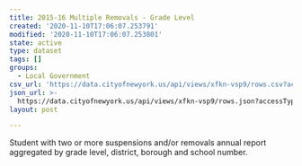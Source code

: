 ```yaml
---
title: 2015-16 Multiple Removals - Grade Level
created: '2020-11-10T17:06:07.253791'
modified: '2020-11-10T17:06:07.253801'
state: active
type: dataset
tags: []
groups:
  - Local Government
csv_url: 'https://data.cityofnewyork.us/api/views/xfkn-vsp9/rows.csv?accessType=DOWNLOAD'
json_url: >-
  https://data.cityofnewyork.us/api/views/xfkn-vsp9/rows.json?accessType=DOWNLOAD
layout: post

---
```

Student with two or more suspensions and/or removals annual report aggregated by grade level, district, borough and school number.
